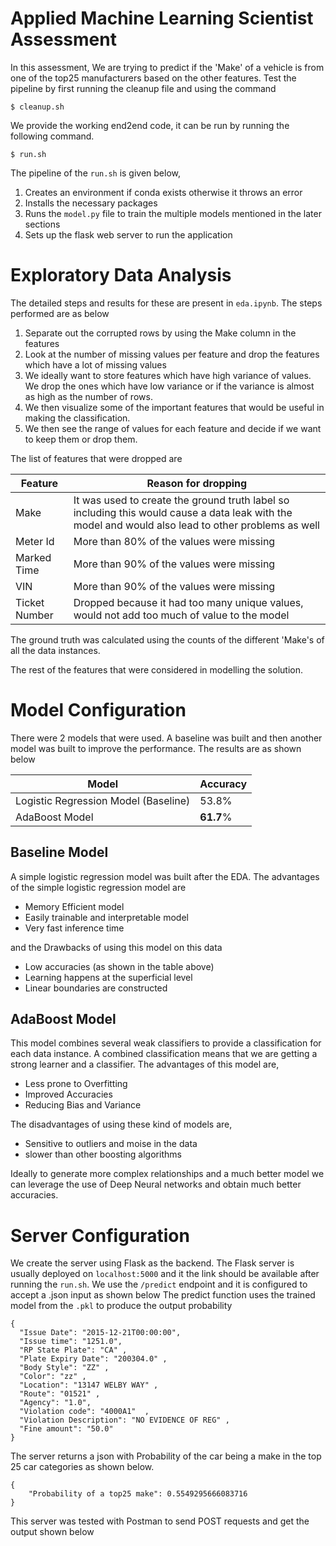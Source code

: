 # Applied Machine Learning Scientist Assessment

In this assessment, We are trying to predict if the 'Make' of a vehicle is from one of the top25 manufacturers based on
the other features. Test the pipeline by first running the cleanup file and using the command

``
$ cleanup.sh
``



We provide the working end2end code, it can be run by running the following command.

``
$ run.sh
``



The pipeline of the ``run.sh`` is given below,

1. Creates an environment if conda exists otherwise it throws an error 
2. Installs the necessary packages
3. Runs the ``model.py`` file to train the multiple models mentioned in the later sections
4. Sets up the flask web server to run the application 


# Exploratory Data Analysis
The detailed steps and results for these are present in ``eda.ipynb``. The steps performed are as below
1. Separate out the corrupted rows by using the Make column in the features
2. Look at the number of missing values per feature and drop the features which have a lot of missing values
3. We ideally want to store features which have high variance of values. We drop the ones which have low variance or if the variance is almost as high as the number of rows.
4. We then visualize some of the important features that would be useful in making the classification.
5. We then see the range of values for each feature and decide if we want to keep them or drop them.



The list of features that were dropped are



Feature | Reason for dropping
---- | ----
Make | It was used to create the ground truth label so including this would cause a data leak with the model and would also lead to other problems as well
Meter Id | More than 80% of the values were missing
Marked Time | More than 90% of the values were missing
VIN | More than 90% of the values were missing
Ticket Number | Dropped because it had too many unique values, would not add too much of value to the model

The ground truth was calculated using the counts of the different 'Make's of all the data instances. 

The rest of the features that were considered in modelling the solution.  

# Model Configuration
There were 2 models that were used. A baseline was built and then another model was built to improve the performance. The results are as shown below

Model | Accuracy
---|---
Logistic Regression Model (Baseline) | 53.8%
AdaBoost Model | **61.7**%


## Baseline Model 

A simple logistic regression model was built after the EDA. The advantages of the simple logistic regression model are

* Memory Efficient model
* Easily trainable and interpretable model
* Very fast inference time

and the Drawbacks of using this model on this data
* Low accuracies (as shown in the table above)
* Learning happens at the superficial level
* Linear boundaries are constructed


## AdaBoost Model

This model combines several weak classifiers to provide a classification for each data instance. A combined classification means that we are getting a strong learner and a classifier.
The advantages of this model are,

* Less prone to Overfitting
* Improved Accuracies 
* Reducing Bias and Variance

The disadvantages of using these kind of models are,

* Sensitive to outliers and moise in the data
* slower than other boosting algorithms


Ideally to generate more complex relationships and a much better model we can leverage the use of Deep Neural networks and obtain much better accuracies. 

# Server Configuration

We create the server using Flask as the backend. The Flask server is usually deployed on `localhost:5000` and it the link should be available after running the `run.sh`. We use the `/predict` endpoint and it is configured to accept a .json input as shown below
The predict function uses the trained model from the `.pkl` to produce the output probability

```
{
  "Issue Date": "2015-12-21T00:00:00",
  "Issue time": "1251.0",
  "RP State Plate": "CA" ,
  "Plate Expiry Date": "200304.0" ,
  "Body Style": "ZZ" ,
  "Color": "zz" ,
  "Location": "13147 WELBY WAY" ,
  "Route": "01521" ,
  "Agency": "1.0",
  "Violation code": "4000A1"  ,
  "Violation Description": "NO EVIDENCE OF REG" ,
  "Fine amount": "50.0"
}
```

The server returns a json with Probability of the car being a make in the top 25 car categories as shown below.
```
{
    "Probability of a top25 make": 0.5549295666083716
}
```
This server was tested with Postman to send POST requests and get the output shown below




